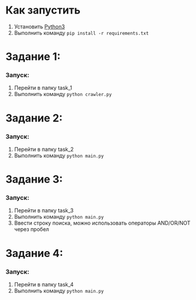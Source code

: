 # Как запустить

1. Установить [Python3](https://python-scripts.com/install-python)
2. Выполнить команду `pip install -r requirements.txt`

# Задание 1:
### Запуск:
1. Перейти в папку task_1
2. Выполнить команду `python crawler.py`

# Задание 2:
### Запуск:
1. Перейти в папку task_2
2. Выполнить команду `python main.py`

# Задание 3:
### Запуск:
1. Перейти в папку task_3
2. Выполнить команду `python main.py`
3. Ввести строку поиска, можно использовать операторы AND/OR/NOT через пробел

# Задание 4:
### Запуск:
1. Перейти в папку task_4
2. Выполнить команду `python main.py`